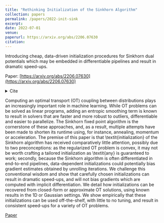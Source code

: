 ```yaml
---
title: "Rethinking Initialization of the Sinkhorn Algorithm"
collection: papers
permalink: /papers/2022-init-sink
excerpt: 
date: 2022-07-01
venue: 
paperurl: https://arxiv.org/abs/2206.07630
citation: 
---
```


Introducing cheap, data-driven initialization procedures for Sinkhorn dual potentials which may be embedded in differentiable pipelines and result in dramatic speed-ups.

Paper: [https://arxiv.org/abs/2206.07630](https://arxiv.org/abs/2206.07630)

<details>
  <summary>Cite</summary>
  
```
  @article{thornton2022rethinking,
    title={Rethinking Initialization of the Sinkhorn Algorithm},
    author={Thornton, James and Cuturi, Marco},
    journal={arXiv preprint arXiv:2206.07630},
    year={2022}
  }
```
</details>
  
Computing an optimal transport (OT) coupling between distributions plays an increasingly important role in machine learning. While OT problems can be solved as linear programs, adding an entropic smoothing term is known to result in solvers that are faster and more robust to outliers, differentiable and easier to parallelize. The Sinkhorn fixed point algorithm is the cornerstone of these approaches, and, as a result, multiple attempts have been made to shorten its runtime using, for instance, annealing, momentum or acceleration. The premise of this paper is that \textit{initialization} of the Sinkhorn algorithm has received comparatively little attention, possibly due to two preconceptions: as the regularized OT problem is convex, it may not be worth crafting a tailored initialization as \textit{any} is guaranteed to work; secondly, because the Sinkhorn algorithm is often differentiated in end-to-end pipelines, data-dependent initializations could potentially bias gradient estimates obtained by unrolling iterations. We challenge this conventional wisdom and show that carefully chosen initializations can result in dramatic speed-ups, and will not bias gradients which are computed with implicit differentiation. We detail how initializations can be recovered from closed-form or approximate OT solutions, using known results in the 1D or Gaussian settings. We show empirically that these initializations can be used off-the-shelf, with little to no tuning, and result in consistent speed-ups for a variety of OT problems.

[Paper](https://arxiv.org/abs/2206.07630)

